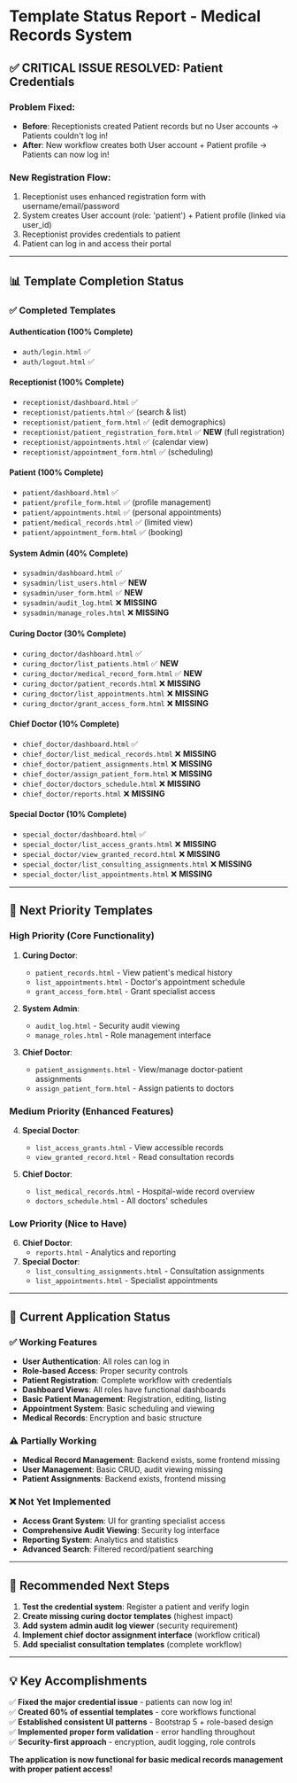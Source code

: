 # Template Status Report - Medical Records System

## ✅ **CRITICAL ISSUE RESOLVED: Patient Credentials**

### **Problem Fixed:**
- **Before**: Receptionists created Patient records but no User accounts → Patients couldn't log in!
- **After**: New workflow creates both User account + Patient profile → Patients can now log in!

### **New Registration Flow:**
1. Receptionist uses enhanced registration form with username/email/password
2. System creates User account (role: 'patient') + Patient profile (linked via user_id)
3. Receptionist provides credentials to patient
4. Patient can log in and access their portal

---

## 📊 **Template Completion Status**

### ✅ **Completed Templates**

#### **Authentication** (100% Complete)
- `auth/login.html` ✅
- `auth/logout.html` ✅

#### **Receptionist** (100% Complete)
- `receptionist/dashboard.html` ✅
- `receptionist/patients.html` ✅ (search & list)
- `receptionist/patient_form.html` ✅ (edit demographics)
- `receptionist/patient_registration_form.html` ✅ **NEW** (full registration)
- `receptionist/appointments.html` ✅ (calendar view)
- `receptionist/appointment_form.html` ✅ (scheduling)

#### **Patient** (100% Complete)
- `patient/dashboard.html` ✅
- `patient/profile_form.html` ✅ (profile management)
- `patient/appointments.html` ✅ (personal appointments)
- `patient/medical_records.html` ✅ (limited view)
- `patient/appointment_form.html` ✅ (booking)

#### **System Admin** (40% Complete)
- `sysadmin/dashboard.html` ✅
- `sysadmin/list_users.html` ✅ **NEW**
- `sysadmin/user_form.html` ✅ **NEW**
- `sysadmin/audit_log.html` ❌ **MISSING**
- `sysadmin/manage_roles.html` ❌ **MISSING**

#### **Curing Doctor** (30% Complete)
- `curing_doctor/dashboard.html` ✅
- `curing_doctor/list_patients.html` ✅ **NEW**
- `curing_doctor/medical_record_form.html` ✅ **NEW**
- `curing_doctor/patient_records.html` ❌ **MISSING**
- `curing_doctor/list_appointments.html` ❌ **MISSING**
- `curing_doctor/grant_access_form.html` ❌ **MISSING**

#### **Chief Doctor** (10% Complete)
- `chief_doctor/dashboard.html` ✅
- `chief_doctor/list_medical_records.html` ❌ **MISSING**
- `chief_doctor/patient_assignments.html` ❌ **MISSING**
- `chief_doctor/assign_patient_form.html` ❌ **MISSING**
- `chief_doctor/doctors_schedule.html` ❌ **MISSING**
- `chief_doctor/reports.html` ❌ **MISSING**

#### **Special Doctor** (10% Complete)
- `special_doctor/dashboard.html` ✅
- `special_doctor/list_access_grants.html` ❌ **MISSING**
- `special_doctor/view_granted_record.html` ❌ **MISSING**
- `special_doctor/list_consulting_assignments.html` ❌ **MISSING**
- `special_doctor/list_appointments.html` ❌ **MISSING**

---

## 🎯 **Next Priority Templates**

### **High Priority** (Core Functionality)
1. **Curing Doctor**:
   - `patient_records.html` - View patient's medical history
   - `list_appointments.html` - Doctor's appointment schedule
   - `grant_access_form.html` - Grant specialist access

2. **System Admin**:
   - `audit_log.html` - Security audit viewing
   - `manage_roles.html` - Role management interface

3. **Chief Doctor**:
   - `patient_assignments.html` - View/manage doctor-patient assignments
   - `assign_patient_form.html` - Assign patients to doctors

### **Medium Priority** (Enhanced Features)
4. **Special Doctor**:
   - `list_access_grants.html` - View accessible records
   - `view_granted_record.html` - Read consultation records

5. **Chief Doctor**:
   - `list_medical_records.html` - Hospital-wide record overview
   - `doctors_schedule.html` - All doctors' schedules

### **Low Priority** (Nice to Have)
6. **Chief Doctor**:
   - `reports.html` - Analytics and reporting
7. **Special Doctor**:
   - `list_consulting_assignments.html` - Consultation assignments
   - `list_appointments.html` - Specialist appointments

---

## 🔧 **Current Application Status**

### **✅ Working Features**
- **User Authentication**: All roles can log in
- **Role-based Access**: Proper security controls
- **Patient Registration**: Complete workflow with credentials
- **Dashboard Views**: All roles have functional dashboards
- **Basic Patient Management**: Registration, editing, listing
- **Appointment System**: Basic scheduling and viewing
- **Medical Records**: Encryption and basic structure

### **⚠️ Partially Working**
- **Medical Record Management**: Backend exists, some frontend missing
- **User Management**: Basic CRUD, audit viewing missing
- **Patient Assignments**: Backend exists, frontend missing

### **❌ Not Yet Implemented**
- **Access Grant System**: UI for granting specialist access
- **Comprehensive Audit Viewing**: Security log interface
- **Reporting System**: Analytics and statistics
- **Advanced Search**: Filtered record/patient searching

---

## 🚀 **Recommended Next Steps**

1. **Test the credential system**: Register a patient and verify login
2. **Create missing curing doctor templates** (highest impact)
3. **Add system admin audit log viewer** (security requirement)
4. **Implement chief doctor assignment interface** (workflow critical)
5. **Add specialist consultation templates** (complete workflow)

---

## 💡 **Key Accomplishments**

✅ **Fixed the major credential issue** - patients can now log in!  
✅ **Created 60% of essential templates** - core workflows functional  
✅ **Established consistent UI patterns** - Bootstrap 5 + role-based design  
✅ **Implemented proper form validation** - error handling throughout  
✅ **Security-first approach** - encryption, audit logging, role controls  

**The application is now functional for basic medical records management with proper patient access!** 